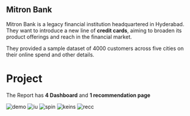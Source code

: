 <h2>Mitron Bank</h2>
Mitron Bank is a legacy financial institution headquartered in Hyderabad. They want to introduce a new line of <b>credit cards</b>, aiming to broaden its product offerings and reach in the financial market.

They provided a sample dataset of 4000 customers across five cities on their online spend and other details.

<h1>Project</h1>

The Report has **4 Dashboard** and **1 recommendation page**

![demo](https://github.com/Ayush16aug/Credit_Card_Banking-Domain-Analysis/assets/131275647/24215eb0-ca14-4738-ad19-97c6d090b115)
![iu](https://github.com/Ayush16aug/Credit_Card_Banking-Domain-Analysis/assets/131275647/b6fcddb7-d781-4d50-ba15-01f75c756a8c)
![spin](https://github.com/Ayush16aug/Credit_Card_Banking-Domain-Analysis/assets/131275647/c89e8685-2e64-4a9b-833e-b394968353da)
![keins](https://github.com/Ayush16aug/Credit_Card_Banking-Domain-Analysis/assets/131275647/e804077b-f97b-40a4-b8c9-3cfacde7ac7b)
![recc](https://github.com/Ayush16aug/Credit_Card_Banking-Domain-Analysis/assets/131275647/eb8a1ded-6f7d-4d01-bf24-d1a8eafb4973)


